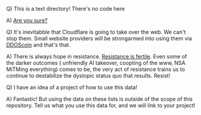 Q) This is a text directory! There's no code here

A) [Are you sure?](LICENSE.md)


Q) It's inevitabble that Cloudflare is going to take over the web. We can't stop them. Small website providers will be strongarmed into using them via [DDOScoin](https://www.usenix.org/system/files/conference/woot16/woot16-paper-wustrow.pdf) and that's that.

A) There is always hope in resistance. [Resistance is fertile](http://infoshop.org/AnarchistFAQSectionJ1). Even some of the darker outcomes ( unfriendly AI takeover, coopting of the www, NSA MiTMing everything) comes to be, the very act of resistance trains us to continue to destabilize the dystopic status quo that results. Resist!


Q) I have an idea of a project of how to use this data!

A) Fantastic! But using the data on these lists is outside of the scope of this repository. Tell us what you use this data for, and we will link to your project!
